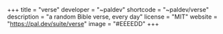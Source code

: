 +++
title = "verse"
developer = "~paldev"
shortcode = "~paldev/verse"
description = "a random Bible verse, every day"
license = "MIT"
website = "https://pal.dev/suite/verse"
image = "#EEEEDD"
+++
